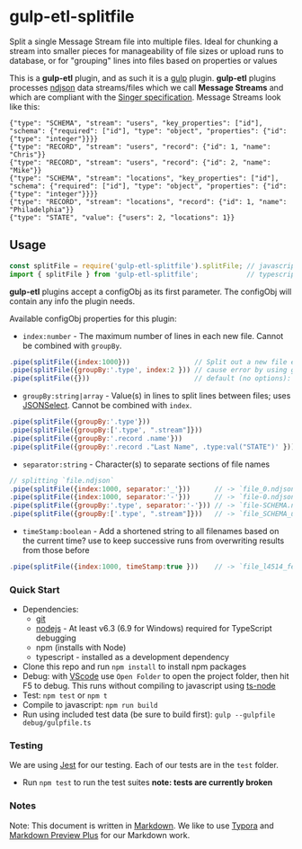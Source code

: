 # gulp-etl-splitfile #

Split a single Message Stream file into multiple files. Ideal for chunking a stream into smaller pieces for manageability of file sizes or upload runs to database,
or for "grouping" lines into files based on properties or values

This is a **gulp-etl** plugin, and as such it is a [gulp](https://gulpjs.com/) plugin. **gulp-etl** plugins processes [ndjson](http://ndjson.org/) data streams/files which we call **Message Streams** and which are compliant with the [Singer specification](https://github.com/singer-io/getting-started/blob/master/docs/SPEC.md#output). Message Streams look like this:

``` ndjson
{"type": "SCHEMA", "stream": "users", "key_properties": ["id"], "schema": {"required": ["id"], "type": "object", "properties": {"id": {"type": "integer"}}}}
{"type": "RECORD", "stream": "users", "record": {"id": 1, "name": "Chris"}}
{"type": "RECORD", "stream": "users", "record": {"id": 2, "name": "Mike"}}
{"type": "SCHEMA", "stream": "locations", "key_properties": ["id"], "schema": {"required": ["id"], "type": "object", "properties": {"id": {"type": "integer"}}}}
{"type": "RECORD", "stream": "locations", "record": {"id": 1, "name": "Philadelphia"}}
{"type": "STATE", "value": {"users": 2, "locations": 1}}
```

## Usage ##

``` javascript
const splitFile = require('gulp-etl-splitfile').splitFile; // javascript
import { splitFile } from 'gulp-etl-splitfile';            // typescript
```

**gulp-etl** plugins accept a configObj as its first parameter. The configObj
will contain any info the plugin needs.

Available configObj properties for this plugin:

- `index:number` - The maximum number of lines in each new file. Cannot be combined with `groupBy`.

``` javascript
.pipe(splitFile({index:1000}))                // Split out a new file every 1000 lines
.pipe(splitFile({groupBy:'.type', index:2 })) // cause error by using groupBy and index together
.pipe(splitFile({}))                          // default (no options): split out a new file for every line
```

- `groupBy:string|array` - Value(s) in lines to split lines between files; uses [JSONSelect](https://www.npmjs.com/package/JSONSelect). Cannot be combined with `index`.

``` javascript
.pipe(splitFile({groupBy:'.type'}))                                     // group by (split lines to new files based on) the value of the "type" property of each line
.pipe(splitFile({groupBy:['.type', ".stream"]}))                        // group by `type` and then `stream`
.pipe(splitFile({groupBy:'.record .name'}))                             // group by `record.name` property)
.pipe(splitFile({groupBy:'.record ."Last Name", .type:val("STATE")' })) // group by `record.Last Name`, and/or by `type` (if it is equal to "STATE")
```

- `separator:string` - Character(s) to separate sections of file names

``` javascript
// splitting `file.ndjson`
.pipe(splitFile({index:1000, separator:'_'}))      // -> `file_0.ndjson`, `file_1.ndjson`... (this is the default)
.pipe(splitFile({index:1000, separator:'-'}))      // -> `file-0.ndjson`, `file-1.ndjson`...
.pipe(splitFile({groupBy:'.type', separator:'-'})) // -> `file-SCHEMA.ndjson`, `file-RECORD.ndjson`...
.pipe(splitFile({groupBy:['.type', ".stream"]}))   // -> `file_SCHEMA_users.ndjson`, `file-RECORD_users.ndjson`...
```

- `timeStamp:boolean` - Add a shortened string to all filenames based on the current time? use to keep successive runs from overwriting results from those before

``` javascript
.pipe(splitFile({index:1000, timeStamp:true }))    // -> `file_l4514_fe_0.ndjson`, `file_l4514_fe_1.ndjson`...
```

### Quick Start ###

- Dependencies:
  - [git](https://git-scm.com/downloads)
  - [nodejs](https://nodejs.org/en/download/releases/) - At least v6.3 (6.9 for Windows) required for TypeScript debugging
  - npm (installs with Node)
  - typescript - installed as a development dependency
- Clone this repo and  run `npm install` to install npm packages
- Debug: with [VScode](https://code.visualstudio.com/download) use `Open Folder` to open the project folder, then hit F5 to debug. This runs without compiling to javascript using [ts-node](https://www.npmjs.com/package/ts-node)
- Test: `npm test` or `npm t`
- Compile to javascript: `npm run build`
- Run using included test data (be sure to build first): `gulp --gulpfile debug/gulpfile.ts`

### Testing ###

We are using [Jest](https://facebook.github.io/jest/docs/en/getting-started.html) for our testing.  Each of our tests are in the `test` folder.

- Run `npm test` to run the test suites  **note: tests are currently broken**

### Notes ###

Note: This document is written in [Markdown](https://daringfireball.net/projects/markdown/). We like to use [Typora](https://typora.io/) and [Markdown Preview Plus](https://chrome.google.com/webstore/detail/markdown-preview-plus/febilkbfcbhebfnokafefeacimjdckgl?hl=en-US) for our Markdown work.

